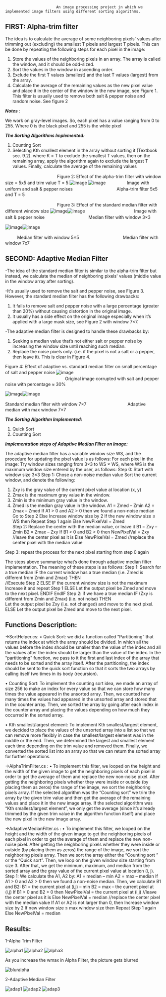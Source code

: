                            An image processing project in which we implemented image filters using different sorting algorithms.   
FIRST: Alpha-trim filter
--------------------------------
The idea is to calculate the average of some neighboring pixels' values after trimming out (excluding) the smallest T pixels and largest T pixels. This can be done by repeating the following steps for each pixel in the image:   
1.	Store the values of the neighboring pixels in an array. The array is called the window, and it should be odd-sized.
2.	Sort the values in the window in ascending order.
3.	Exclude the first T values (smallest) and the last T values (largest) from the array.
4.	Calculate the average of the remaining values as the new pixel value and place it in the center of the window in the new image, see Figure 1.
This filter is usually used to remove both salt & pepper noise and random noise. See figure 2

**_Notes_** :

We work on gray-level images. So, each pixel has a value ranging from 0 to 255. Where 0 is the black pixel and 255 is the white pixel

**_The Sorting Algorithms Implemented:_**
1.	Counting Sort
2.	Selecting Kth smallest element in the array without sorting it (Textbook sec. 9.2). where K = T to exclude the smallest T values, then on the remaining array, apply the algorithm again to exclude the largest T values. Finally, calculate the average of the remaining values

ㅤㅤㅤㅤㅤㅤㅤㅤㅤㅤㅤㅤㅤFigure 2: Effect of the alpha-trim filter with window size = 5x5 and trim value T = 5 
![image](https://github.com/MinnaMohammed/Image-Filters/assets/83884890/32980637-4cda-4291-9ea4-93297ec0dd44) ![image](https://github.com/MinnaMohammed/Image-Filters/assets/83884890/483df510-b642-4e06-892e-e94c67775f2a)
ㅤㅤㅤㅤㅤImage with uniform and salt & pepper noisesㅤㅤㅤㅤㅤㅤㅤㅤㅤㅤㅤAlpha-trim filter 5x5 and T = 5                             

ㅤㅤㅤㅤㅤㅤㅤㅤㅤㅤㅤㅤㅤFigure 3: Effect of the standard median filter with different window size
![image](https://github.com/MinnaMohammed/Image-Filters/assets/83884890/e67c61ae-cd2e-4fe6-ad8c-896f0e78e858)![image](https://github.com/MinnaMohammed/Image-Filters/assets/83884890/9640f421-aab8-49af-bee3-55d0d08345e2)
ㅤㅤㅤㅤㅤㅤㅤㅤㅤㅤㅤㅤImage with salt & pepper noiseㅤㅤㅤㅤㅤㅤㅤㅤㅤㅤㅤMedian filter with window 3×3

![image](https://github.com/MinnaMohammed/Image-Filters/assets/83884890/8d08343c-3dc0-4414-968e-becc739d6f5f)![image](https://github.com/MinnaMohammed/Image-Filters/assets/83884890/3394e7da-9fcf-4382-8885-ce8e3b0bd6ab)

ㅤㅤㅤMedian filter with window 5×5ㅤㅤㅤㅤㅤㅤㅤㅤㅤㅤㅤMedian filter with window 7x7




SECOND: Adaptive Median Filter
--------------------------------------------
-The idea of the standard median filter is similar to the alpha-trim filter but instead, we calculate the median of neighboring pixels' values (middle value in the window array after sorting). 

-It's usually used to remove the salt and pepper noise, see Figure 3.
However, the standard median filter has the following drawbacks:
1.	It fails to remove salt and pepper noise with a large percentage (greater than 20%) without causing distortion in the original image.
2.	It usually has a side effect on the original image especially when it’s applied with a large mask size, see Figure 2 with window 7×7.

-The adaptive median filter is designed to handle these drawbacks by:
1.	Seeking a median value that’s not either salt or pepper noise by increasing the window size until reaching such median.
2.	Replace the noise pixels only. (i.e. if the pixel is not a salt or a pepper, then leave it).
This is clear in Figure 4.

Figure 4: Effect of adaptive vs. standard median filter on small percentage of salt and pepper noise
![image](https://github.com/MinnaMohammed/Image-Filters/assets/83884890/b7d84917-74b8-490d-b937-f7ea51d420b7)
ㅤㅤㅤㅤㅤㅤㅤㅤㅤㅤㅤㅤㅤㅤㅤㅤㅤㅤㅤㅤㅤㅤㅤㅤㅤㅤㅤㅤㅤㅤㅤㅤㅤㅤㅤㅤOriginal image corrupted with salt and pepper noise with percentage ≈ 30%

![image](https://github.com/MinnaMohammed/Image-Filters/assets/83884890/1d52e905-25fe-42e2-aba7-45109c96874c)![image](https://github.com/MinnaMohammed/Image-Filters/assets/83884890/9db8ac7c-31eb-435d-b126-1348a544792c)

Standard median filter with window 7×7 ㅤㅤㅤㅤㅤㅤㅤㅤㅤㅤAdaptive median with max window 7×7

_**The Sorting Algorithm Implemented:**_
1.	Quick Sort
2.	Counting Sort

_**Implementation steps of Adaptive Median Filter on Image:**_

The adaptive median filter has a variable window size WS, and the procedure for updating the pixel value is as follows:
For each pixel in the image:
Try window sizes ranging from 3×3 to WS × WS, where WS is the maximum window size entered by the user, as follows:
Step 0: Start with window size 3×3
Step 1: Chose a non-noise median value
Sort the current window, and denote the following:
1.	Zxy is the gray value of the current pixel value at location (x, y)
2.	Zmax is the maximum gray value in the window.
3.	Zmin is the minimum gray value in the window.
4.	Zmed is the median gray value in the window.
A1 = Zmed – Zmin
A2 = Zmax – Zmed
If A1 > 0 and A2 > 0 then we found a non-noise median
              Go to Step 2
Else
              Increase window size by 2
              If the new window size ≤ WS then
                             Repeat Step 1 again
              Else
                             NewPixelVal = Zmed                       
Step 2: Replace the center with the median value, or leave it
B1 = Zxy – Zmin
B2 = Zmax – Zxy
If B1 > 0 and B2 > 0 then
              NewPixelVal = Zxy //leave the center pixel as it is
Else
              NewPixelVal = Zmed //replace the center pixel with the median value

Step 3: repeat the process for the next pixel starting from step 0 again


The steps above summarize what’s done through adaptive median filter implementation. The meaning of these steps is as follows:
Step 1: Search for a true median
IF the current window has a true median (i.e. Zmed is different from Zmin and Zmax) THEN  
              //Execute Step 2 
ELSE 
               IF the current window size is not the maximum 
                               Increase it and repeat Step 1
               ELSE
                             Let the output pixel be Zmed and move to the next pixel.
                ENDIF
EndIF
Step 2: if we have a true median
IF (Zxy is different from Zmin and Zmax) (i.e. not noise)
THEN      
              Let the output pixel be Zxy (i.e. not changed) and move to the next pixel.
ELSE
               Let the output pixel be Zmed and move to the next pixel.


Functions Description:
---------------------
->SortHelper.cs:
• Quick Sort: we did a function called “Partitioning” that returns the index at which the array should be divided. In which all the values before the index should be smaller than the value of the index and all the values after the index should be larger than the value of the index. In the “partitioning” function, we pass to it the first and last index of the array that needs to be sorted and the array itself. After the partitioning, the index should be sent to the quick sort function so that it sorts the two arrays by calling itself two times in its body (recursion). 

• Counting Sort: To implement the counting sort idea, we made an array of size 256 to make an index for every value so that we can store how many times the value appeared in the unsorted array. Then, we counted how many times the values had appeared in the unsorted array and stored that in the counter array. Then, we sorted the array by going after each index in the counter array and placing the values depending on how much they occurred in the sorted array.

• Kth smallest/largest element: To implement Kth smallest/largest element, we decided to place the values of the unsorted array into a list so that we can remove more flexibly in case the smallest/largest element was in the middle or the end. Then, we determined the largest and smallest element each time depending on the trim value and removed them. Finally, we converted the sorted list into an array so that we can return the sorted array for further operations.

->AlphaTrimFilter.cs : 
• To implement this filter, we looped on the height and the width of the given image to get the neighboring pixels of each pixel in order to get the average of them and replace the new non-noise pixel. After getting the neighboring pixels whether they were inside or outside (by placing them as zeros) the range of the image, we sort the neighboring pixels array. If the selected algorithm was the “Counting sort” we trim the array by the given trim value and then get the average of the remaining values and place it in the new image array. If the selected algorithm was “Kth smallest/largest element”, we only get the average (since it’s already trimmed by the given trim value in the algorithm function itself) and place the new pixel in the new image array. 

->AdaptiveMedianFilter.cs : 
• To implement this filter, we looped on the height and the width of the given image to get the neighboring pixels of each pixel in order to get the average of them and replace the new non-noise pixel. After getting the neighboring pixels whether they were inside or outside (by placing them as zeros) the range of the image, we sort the neighboring pixels array. Then we sort the array either the “Counting sort ” or the “Quick sort”. Then, we loop on the given window size starting from size 3. After that, we get the minimum, maximum, and median from the sorted array and the gray value of the current pixel value at location (i, j). Step 1: We calculate the A1, A2 by: A1 = median – min A2 = max – median If A1 > 0 and A2 > 0 then we found a non-noise median. Then, we calculate B1 and B2: B1 = the current pixel at (i,j) – min B2 = max – the current pixel at (i,j) If B1 > 0 and B2 > 0 then NewPixelVal = the current pixel at (i,j) //leave the center pixel as it is Else NewPixelVal = median //replace the center pixel with the median value If A1 or A2 is not larger than 0, then Increase window size by 2 If new window size ≤ max window size then Repeat Step 1 again Else NewPixelVal = median


Results:
---
1-Alpha Trim Filter

![alpha1](https://github.com/MinnaMohammed/Image-Filters/assets/83884890/4680d23b-70d9-482a-a0c5-11d092af8bbb)
![alpha2](https://github.com/MinnaMohammed/Image-Filters/assets/83884890/d2098d3f-0c67-4abe-88cd-5ca5e86ddf07)
![alpha3](https://github.com/MinnaMohammed/Image-Filters/assets/83884890/8c4553e7-d7b1-46c7-8986-4ad38ca64e80)


As you increase the wmax in Alpha Filter, the picture gets blurred

![bluralpha](https://github.com/MinnaMohammed/Image-Filters/assets/83884890/e928a647-842b-4646-a554-2ce744827515)


2-Adaptive Median Filter

![adap1](https://github.com/MinnaMohammed/Image-Filters/assets/83884890/5317661d-e162-48a4-8d05-d5beea16b641)
![adap2](https://github.com/MinnaMohammed/Image-Filters/assets/83884890/45e2fe07-8a2a-477b-b1b0-e9020a93d2c8)
![adap3](https://github.com/MinnaMohammed/Image-Filters/assets/83884890/600c4550-8ca3-429f-ad55-d1adc11940b7)



